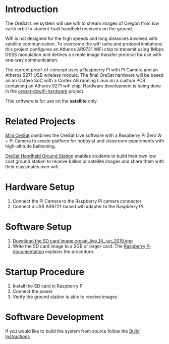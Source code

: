 # Introduction
The OreSat Live system will use wifi to stream images of Oregon from low earth orbit to student-built handheld receivers on the ground.

Wifi is not designed for the high speeds and long distances involved with satellite communication.  To overcome the wifi radio and protocol limitations this project configures an Atheros AR9721 WiFi chip to transmit using 1Mbps DSSS modulation and defines a simple image transfer protocol for use with one-way communication.

The current proof-of-concept uses a Raspberry Pi with Pi Camera and an Atheros 9271 USB wireless module.  The final OreSat hardware will be based on an Octavo SoC with a Cortex A8 running Linux on a custom PCB containing an Atheros 9271 wifi chip.  Hardware development is being done in the [oresat-dxwifi-hardware](https://github.com/oresat/oresat-dxwifi-hardware) project.

This software is for use on the **satellite** only.

# Related Projects
[Mini OreSat](https://github.com/oresat/oresat-live-mini-oresat) combines the OreSat Live software with a Raspberry Pi Zero W + Pi Camera to create platform for hobbyist and classroom experiments with high-altitude ballooning.

[OreSat Handheld Ground Station](https://github.com/oresat/oresat-live-handheld-ground-station) enables students to build their own low cost ground station to receive ballon or satellite images and share them with their classmates over wifi.

# Hardware Setup
1. Connect the Pi Camera to the Raspberry Pi camera connector
2. Connect a USB AR9721-based wifi adapter to the Raspberry Pi

# Software Setup
1. [Download the SD card image oresat_live_14_jun_2019.img](https://drive.google.com/a/pdx.edu/uc?id=1UZVqeXtGgvxExQUCeqXXN3y88YrLU3So&export=download)
2. Write the SD card image to a 2GB or larger card.  The [Raspberry Pi documentation](https://www.raspberrypi.org/documentation/installation/installing-images/) explains the procedure.

# Startup Procedure
1. Install the SD card in Raspberry Pi
2. Connect the power
3. Verify the ground station is able to receive images

# Software Development
If you would like to build the system from source follow the [Build Instructions](BUILD.md)
